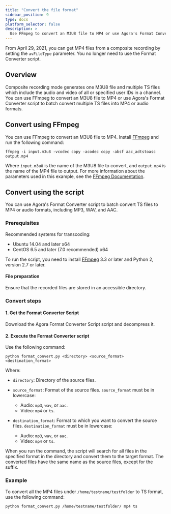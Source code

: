 ```yaml
---
title: "Convert the file format"
sidebar_position: 9
type: docs
platform_selector: false
description: >
  Use FFmpeg to convert an M3U8 file to MP4 or use Agora's Format Converter script to batch convert multiple TS files into MP4 or audio formats.
---
```


From April 29, 2021, you can get MP4 files from a composite recording by setting the `avFileType` parameter. You no longer need to use the Format Converter script.

## Overview

Composite recording mode generates one M3U8 file and multiple TS files which include the audio and video of all or specified user IDs in a channel. You can use FFmpeg to convert an M3U8 file to MP4 or use Agora's Format Converter script to batch convert multiple TS files into MP4 or audio formats.

## Convert using FFmpeg

You can use FFmpeg to convert an M3U8 file to MP4. Install [FFmpeg](http://ffmpeg.org/download.html) and run the following command:

```
ffmpeg -i input.m3u8 -vcodec copy -acodec copy -absf aac_adtstoasc output.mp4
```

Where `input.m3u8` is the name of the M3U8 file to convert, and `output.mp4` is the name of the MP4 file to output. For more information about the parameters used in this example, see the [FFmpeg Documentation](https://www.ffmpeg.org/ffmpeg.html).

## Convert using the script

You can use Agora's Format Converter script to batch convert TS files to MP4 or audio formats, including MP3, WAV, and AAC.

### Prerequisites

Recommended systems for transcoding:

- Ubuntu 14.04 and later x64
- CentOS 6.5 and later (7.0 recommended) x64

To run the script, you need to install [FFmpeg](http://ffmpeg.org/download.html) 3.3 or later and Python 2, version 2.7 or later.

#### File preparation

Ensure that the recorded files are stored in an accessible directory.

### Convert steps

#### 1. Get the Format Converter Script

Download the <Link target="_blank" to="{{Global.CREC_FCS}}">Agora Format Converter Script</Link> script and decompress it.

#### 2. Execute the Format Converter script

Use the following command:

```
python format_convert.py <directory> <source_format> <destination_format>
```

Where:

- `directory`: Directory of the source files.

- `source_format`: Format of the source files. `source_format` must be in lowercase:

  - Audio: `mp3`, `wav`, or `aac`.
  - Video: `mp4` or `ts`.
  
- `destination_format`: Format to which you want to convert the source files. `destination_format` must be in lowercase:

  - Audio: `mp3`, `wav`, or `aac`.
  - Video: `mp4` or `ts`.

When you run the command, the script will search for all files in the specified format in the directory and convert them to the target format. The converted files have the same name as the source files, except for the suffix.

### Example

To convert all the MP4 files under `/home/testname/testfolder` to TS format, use the following command:

```
python format_convert.py /home/testname/testfolder/ mp4 ts
```